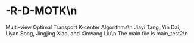 # -R-D-MOTK\n
Multi-view Optimal Transport K-center Algorithms\n
Jiayi Tang, Yin Dai, Liyan Song, Jingjing Xiao, and Xinwang Liu\n
The main file is main_test2\n
